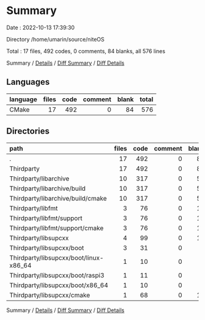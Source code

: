 # Summary

Date : 2022-10-13 17:39:30

Directory /home/umarin/source/niteOS

Total : 17 files,  492 codes, 0 comments, 84 blanks, all 576 lines

Summary / [Details](details.md) / [Diff Summary](diff.md) / [Diff Details](diff-details.md)

## Languages
| language | files | code | comment | blank | total |
| :--- | ---: | ---: | ---: | ---: | ---: |
| CMake | 17 | 492 | 0 | 84 | 576 |

## Directories
| path | files | code | comment | blank | total |
| :--- | ---: | ---: | ---: | ---: | ---: |
| . | 17 | 492 | 0 | 84 | 576 |
| Thirdparty | 17 | 492 | 0 | 84 | 576 |
| Thirdparty/libarchive | 10 | 317 | 0 | 53 | 370 |
| Thirdparty/libarchive/build | 10 | 317 | 0 | 53 | 370 |
| Thirdparty/libarchive/build/cmake | 10 | 317 | 0 | 53 | 370 |
| Thirdparty/libfmt | 3 | 76 | 0 | 14 | 90 |
| Thirdparty/libfmt/support | 3 | 76 | 0 | 14 | 90 |
| Thirdparty/libfmt/support/cmake | 3 | 76 | 0 | 14 | 90 |
| Thirdparty/libsupcxx | 4 | 99 | 0 | 17 | 116 |
| Thirdparty/libsupcxx/boot | 3 | 31 | 0 | 6 | 37 |
| Thirdparty/libsupcxx/boot/linux-x86_64 | 1 | 10 | 0 | 2 | 12 |
| Thirdparty/libsupcxx/boot/raspi3 | 1 | 11 | 0 | 2 | 13 |
| Thirdparty/libsupcxx/boot/x86_64 | 1 | 10 | 0 | 2 | 12 |
| Thirdparty/libsupcxx/cmake | 1 | 68 | 0 | 11 | 79 |

Summary / [Details](details.md) / [Diff Summary](diff.md) / [Diff Details](diff-details.md)